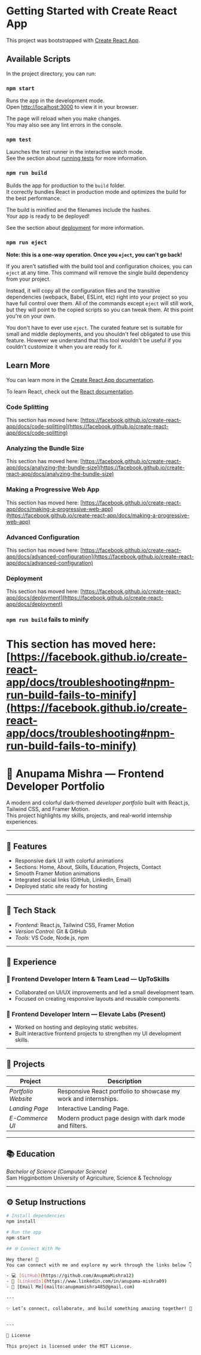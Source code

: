 
# Getting Started with Create React App

This project was bootstrapped with [Create React App](https://github.com/facebook/create-react-app).

## Available Scripts

In the project directory, you can run:

### `npm start`

Runs the app in the development mode.\
Open [http://localhost:3000](http://localhost:3000) to view it in your browser.

The page will reload when you make changes.\
You may also see any lint errors in the console.

### `npm test`

Launches the test runner in the interactive watch mode.\
See the section about [running tests](https://facebook.github.io/create-react-app/docs/running-tests) for more information.

### `npm run build`

Builds the app for production to the `build` folder.\
It correctly bundles React in production mode and optimizes the build for the best performance.

The build is minified and the filenames include the hashes.\
Your app is ready to be deployed!

See the section about [deployment](https://facebook.github.io/create-react-app/docs/deployment) for more information.

### `npm run eject`

**Note: this is a one-way operation. Once you `eject`, you can't go back!**

If you aren't satisfied with the build tool and configuration choices, you can `eject` at any time. This command will remove the single build dependency from your project.

Instead, it will copy all the configuration files and the transitive dependencies (webpack, Babel, ESLint, etc) right into your project so you have full control over them. All of the commands except `eject` will still work, but they will point to the copied scripts so you can tweak them. At this point you're on your own.

You don't have to ever use `eject`. The curated feature set is suitable for small and middle deployments, and you shouldn't feel obligated to use this feature. However we understand that this tool wouldn't be useful if you couldn't customize it when you are ready for it.

## Learn More

You can learn more in the [Create React App documentation](https://facebook.github.io/create-react-app/docs/getting-started).

To learn React, check out the [React documentation](https://reactjs.org/).

### Code Splitting

This section has moved here: [https://facebook.github.io/create-react-app/docs/code-splitting](https://facebook.github.io/create-react-app/docs/code-splitting)

### Analyzing the Bundle Size

This section has moved here: [https://facebook.github.io/create-react-app/docs/analyzing-the-bundle-size](https://facebook.github.io/create-react-app/docs/analyzing-the-bundle-size)

### Making a Progressive Web App

This section has moved here: [https://facebook.github.io/create-react-app/docs/making-a-progressive-web-app](https://facebook.github.io/create-react-app/docs/making-a-progressive-web-app)

### Advanced Configuration

This section has moved here: [https://facebook.github.io/create-react-app/docs/advanced-configuration](https://facebook.github.io/create-react-app/docs/advanced-configuration)

### Deployment

This section has moved here: [https://facebook.github.io/create-react-app/docs/deployment](https://facebook.github.io/create-react-app/docs/deployment)

### `npm run build` fails to minify

This section has moved here: [https://facebook.github.io/create-react-app/docs/troubleshooting#npm-run-build-fails-to-minify](https://facebook.github.io/create-react-app/docs/troubleshooting#npm-run-build-fails-to-minify)
=======
# 🌸 Anupama Mishra — Frontend Developer Portfolio

A modern and colorful dark-themed *developer portfolio* built with React.js, Tailwind CSS, and Framer Motion.  
This project highlights my skills, projects, and real-world internship experiences.

---

## 🚀 Features
- Responsive dark UI with colorful animations  
- Sections: Home, About, Skills, Education, Projects, Contact  
- Smooth Framer Motion animations  
- Integrated social links (GitHub, LinkedIn, Email)  
- Deployed static site ready for hosting  

---

## 🧠 Tech Stack
- *Frontend:* React.js, Tailwind CSS, Framer Motion  
- *Version Control:* Git & GitHub  
- *Tools:* VS Code, Node.js, npm  

---

## 💼 Experience

### 🌿 Frontend Developer Intern & Team Lead — UpToSkills
- Collaborated on UI/UX improvements and led a small development team.  
- Focused on creating responsive layouts and reusable components.  

### 🚀 Frontend Developer Intern — Elevate Labs (Present)
- Worked on hosting and deploying static websites.  
- Built interactive frontend projects to strengthen my UI development skills.  

---

## 🧩 Projects
| Project | Description |
|----------|--------------|
| *Portfolio Website* | Responsive React portfolio to showcase my work and internships. |
| *Landing Page* | Interactive Landing Page. |
| *E-Commerce UI* | Modern product page design with dark mode and filters. |

---

## 📚 Education
*Bachelor of Science (Computer Science)*  
Sam Higginbottom University of Agriculture, Science & Technology

---

## ⚙ Setup Instructions
```bash
# Install dependencies
npm install

# Run the app
npm start

## 🌐 Connect With Me

Hey there! 👋  
You can connect with me and explore my work through the links below 👇  

- 💻 [GitHub](https://github.com/AnupmaMishra12)
- 🔗 [LinkedIn](https://www.linkedin.com/in/anupama-mishra09)
- 📧 [Email Me](mailto:anupmamishra485@gmail.com)

---

✨ Let’s connect, collaborate, and build something amazing together! 🚀


---

🪪 License

This project is licensed under the MIT License.

